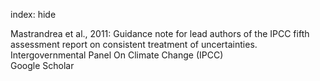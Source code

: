 index: hide

<div class="Citation">

  <div class="Citation-body">
    <div class="Citation-text">Mastrandrea et al., 2011: Guidance note for lead authors of the IPCC fifth assessment report on consistent treatment of uncertainties. Intergovernmental Panel On Climate Change (IPCC)</div>
    <div class="Citation-links">
      <div class="CitationLink" data-href="https://scholar.google.com/scholar?q=Guidance+note+for+lead+authors+of+the+IPCC+fifth+assessment+report+on+consistent+treatment+of+uncertainties.+Intergovernmental+Panel+On+Climate+Change+%28IPCC%29+">
        <div class="CitationLink-icon CitationLink-Scholar"></div>
        <div class="CitationLink-text">Google Scholar</div>
      </div>
    </div>
  </div>
</div>


<div class="Citation-copy">

</div>